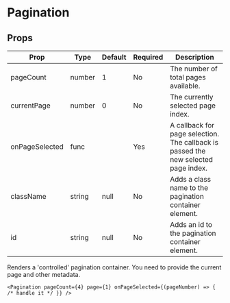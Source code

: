 Pagination
==========


Props
-----

Prop                  | Type     | Default                   | Required | Description
--------------------- | -------- | ------------------------- | -------- | -----------
pageCount|number|1|No|The number of total pages available.
currentPage|number|0|No|The currently selected page index.
onPageSelected|func||Yes|A callback for page selection. The callback is passed the new selected page index.
className|string|null|No|Adds a class name to the pagination container element.
id|string|null|No|Adds an id to the pagination container element.

Renders a 'controlled' pagination container. You need to provide the current page and other metadata.

```
<Pagination pageCount={4} page={1} onPageSelected={(pageNumber) => { /* handle it */ }} />
```
